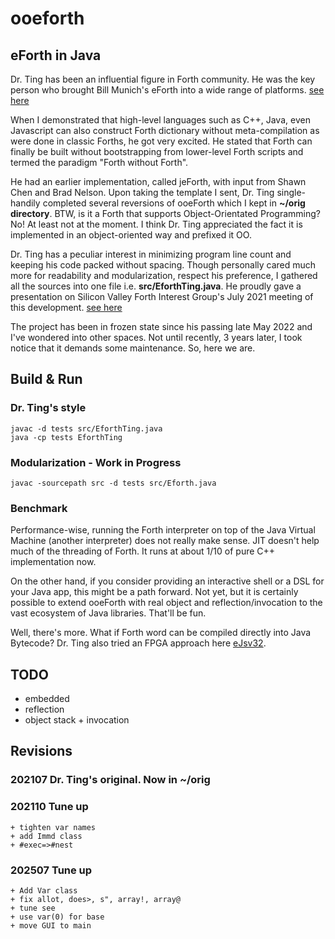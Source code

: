 # ooeforth
## eForth in Java
Dr. Ting has been an influential figure in Forth community. He was the key person who brought Bill Munich's eForth into a wide range of platforms. [see here](https://www.forth.org/OffeteStore/OffeteStore.html)

When I demonstrated that high-level languages such as C++, Java, even Javascript can also construct Forth dictionary without meta-compilation as were done in classic Forths, he got very excited. He stated that Forth can finally be built without bootstrapping from lower-level Forth scripts and termed the paradigm "Forth without Forth".

He had an earlier implementation, called jeForth, with input from Shawn Chen and Brad Nelson. Upon taking the template I sent, Dr. Ting single-handily completed several reversions of ooeForth which I kept in **~/orig directory**. BTW, is it a Forth that supports Object-Orientated Programming? No! At least not at the moment. I think Dr. Ting appreciated the fact it is implemented in an object-oriented way and prefixed it OO.

Dr. Ting has a peculiar interest in minimizing program line count and keeping his code packed without spacing. Though personally cared much more for readability and modularization, respect his preference, I gathered all the sources into one file i.e. **src/EforthTing.java**. He proudly gave a presentation on Silicon Valley Forth Interest Group's July 2021 meeting of this development. [see here](https://github.com/chochain/ooeforth/blob/master/docs/)

The project has been in frozen state since his passing late May 2022 and I've wondered into other spaces. Not until recently, 3 years later, I took notice that it demands some maintenance. So, here we are.

## Build & Run
### Dr. Ting's style

    javac -d tests src/EforthTing.java
    java -cp tests EforthTing

### Modularization - Work in Progress

    javac -sourcepath src -d tests src/Eforth.java

### Benchmark
Performance-wise, running the Forth interpreter on top of the Java Virtual Machine (another interpreter) does not really make sense. JIT doesn't help much of the threading of Forth. It runs at about 1/10 of pure C++ implementation now.

On the other hand, if you consider providing an interactive shell or a DSL for your Java app, this might be a path forward. Not yet, but it is certainly possible to extend ooeForth with real object and reflection/invocation to the vast ecosystem of Java libraries. That'll be fun.

Well, there's more. What if Forth word can be compiled directly into Java Bytecode? Dr. Ting also tried an FPGA approach here [eJsv32](https://github.com/chochain/eJsv32).

## TODO
* embedded
* reflection
* object stack + invocation

## Revisions
### 202107 Dr. Ting's original. Now in ~/orig
### 202110 Tune up
    + tighten var names
    + add Immd class
    + #exec=>#nest
### 202507 Tune up
    + Add Var class
    + fix allot, does>, s", array!, array@
    + tune see
    + use var(0) for base
    + move GUI to main
